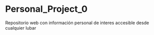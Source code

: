 # Personal_Project_0
Repositorio web con información personal de interes accesible desde cualquier lubar 
